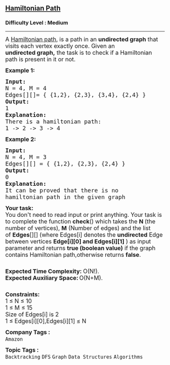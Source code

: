 <h2><a href="https://practice.geeksforgeeks.org/problems/hamiltonian-path2522/1?page=1&difficulty[]=0&difficulty[]=1&difficulty[]=2&status[]=unsolved&category[]=Graph&sortBy=submissions">Hamiltonian Path</a></h2><h3>Difficulty Level : Medium</h3><hr><div class="problems_problem_content__Xm_eO"><p><span style="font-size:18px">A <a href="https://en.wikipedia.org/wiki/Hamiltonian_path">Hamiltonian path</a>,&nbsp;is a path&nbsp;in an <strong>undirected graph</strong> that visits each vertex exactly once. Given an <strong>undirected&nbsp;graph,</strong>&nbsp;the task is to&nbsp;check if a Hamiltonian path&nbsp;is present in it or not.</span></p>

<p><span style="font-size:18px"><strong>Example 1:</strong></span></p>

<pre><span style="font-size:18px"><strong>Input:</strong>
N = 4, M = 4
Edges[][]= { {1,2}, {2,3}, {3,4}, {2,4} }
<strong>Output:</strong>
1 
<strong>Explanation: </strong>
There is a hamiltonian path: 
1 -&gt; 2 -&gt; 3 -&gt; 4 </span></pre>

<p><span style="font-size:18px"><strong>Example 2:</strong></span></p>

<pre><span style="font-size:18px"><strong>Input:</strong>
N = 4, M = 3 
Edges[][] = { {1,2}, {2,3}, {2,4} } 
<strong>Output: </strong>
0 
<strong>Explanation:</strong> 
It can be proved that there is no 
hamiltonian path in the given graph</span>
</pre>

<p><span style="font-size:18px"><strong>Your task:</strong><br>
You don't need to read input or print anything. Your task is to complete the function <strong>check</strong>() which takes the <strong>N&nbsp;</strong>(the number of vertices), <strong>M</strong> (Number of edges) and the list of&nbsp;<strong>Edges</strong>[][] (where Edges[i] denotes the <strong>undirected</strong> Edge between vertices <strong>Edge[i][0] and Edges[i][1]</strong> )&nbsp;as input parameter&nbsp;and returns <strong>true (boolean value)</strong> if the graph contains Hamiltonian path,otherwise returns <strong>false</strong>.&nbsp;</span></p>

<p><br>
<span style="font-size:18px"><strong>Expected Time Complexity:&nbsp;</strong>O(N!)</span><span style="font-size:18px">.</span><br>
<strong><span style="font-size:18px">Expected Auxiliary Space:</span>&nbsp;</strong><span style="font-size:18px">O(N+M).</span></p>

<p><br>
<span style="font-size:18px"><strong>Constraints:</strong></span><br>
<span style="font-size:18px">1 ≤ N ≤ 10</span><br>
<span style="font-size:18px">1 ≤ M ≤ 15</span><br>
<span style="font-size:18px">Size of Edges[i] is&nbsp;2</span><br>
<span style="font-size:18px">1 ≤ Edges[i][0],Edges[i][1] ≤ N</span></p>
</div><p><span style=font-size:18px><strong>Company Tags : </strong><br><code>Amazon</code>&nbsp;<br><p><span style=font-size:18px><strong>Topic Tags : </strong><br><code>Backtracking</code>&nbsp;<code>DFS</code>&nbsp;<code>Graph</code>&nbsp;<code>Data Structures</code>&nbsp;<code>Algorithms</code>&nbsp;